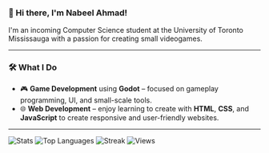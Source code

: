 ### 👋 Hi there, I'm Nabeel Ahmad!

I'm an incoming Computer Science student at the University of Toronto Mississauga with a passion for creating small videogames.

---

### 🛠️ What I Do

- 🎮 **Game Development** using **Godot** – focused on gameplay programming, UI, and small-scale tools.
- 🌐 **Web Development** – enjoy learning to create with **HTML**, **CSS**, and **JavaScript** to create responsive and user-friendly websites.

---

![Stats](https://github-readme-stats.vercel.app/api?username=YouthHalo&theme=vue-dark&show_icons=true&hide_border=true&count_private=true) 
![Top Languages](https://github-readme-stats.vercel.app/api/top-langs/?username=YouthHalo&theme=vue-dark&show_icons=true&hide_border=true&layout=compact)
![Streak](https://github-readme-streak-stats.herokuapp.com/?user=YouthHalo&theme=vue-dark&hide_border=true)
![Views](https://komarev.com/ghpvc/?username=YouthHalo)
